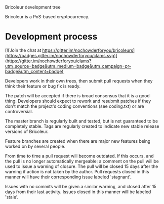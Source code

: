 
Bricoleur development tree

Bricoleur is a PoS-based cryptocurrency.

Development process
===========================

[![Join the chat at https://gitter.im/nochowderforyou/bricoleurs](https://badges.gitter.im/nochowderforyou/clams.svg)](https://gitter.im/nochowderforyou/clams?utm_source=badge&utm_medium=badge&utm_campaign=pr-badge&utm_content=badge)

Developers work in their own trees, then submit pull requests when
they think their feature or bug fix is ready.

The patch will be accepted if there is broad consensus that it is a
good thing.  Developers should expect to rework and resubmit patches
if they don't match the project's coding conventions (see coding.txt)
or are controversial.

The master branch is regularly built and tested, but is not guaranteed
to be completely stable. Tags are regularly created to indicate new
stable release versions of Bricoleur.

Feature branches are created when there are major new features being
worked on by several people.

From time to time a pull request will become outdated. If this occurs, and
the pull is no longer automatically mergeable; a comment on the pull will
be used to issue a warning of closure. The pull will be closed 15 days
after the warning if action is not taken by the author. Pull requests closed
in this manner will have their corresponding issue labeled 'stagnant'.

Issues with no commits will be given a similar warning, and closed after
15 days from their last activity. Issues closed in this manner will be 
labeled 'stale'.
